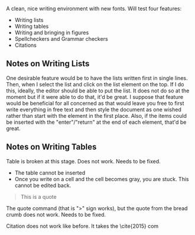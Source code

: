 A clean, nice writing environment with new fonts. Will test four features:

- Writing lists
- Writing tables
- Writing and bringing in figures
- Spellcheckers and Grammar checkers
- Citations

## Notes on Writing Lists

One desirable feature would be to have the lists written first in single lines. Then, when I select the list and click on the list element on the top. If I do this, ideally, the editor should be able to put the list. It does not do so at the moment but if it were able to do that, it'd be great. I suppose that feature would be beneficial for all concerned as that would leave you free to first write everything in free text and then style the document as one wished rather than start with the element in the first place.
Also, if the items could be inserted with the "enter"/"return" at the end of each element, that'd be great.

## Notes on Writing Tables
Table is broken at this stage. Does not work. Needs to be fixed.

- The table cannot be inserted
- Once you write on a cell and the cell becomes gray, you are stuck. This cannot be edited back. 

> This is a quote

The quote command (that is ">" sign works), but the quote from the bread crumb does not work. Needs to be fixed. 

Citation does not work like before. It takes the \cite{2015} com


